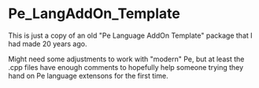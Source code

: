 # Pe_LangAddOn_Template

This is just a copy of an old "Pe Language AddOn Template" package that I had made 20 years ago.

Might need some adjustments to work with "modern" Pe, but at least the .cpp files have enough comments to hopefully help someone trying they hand on Pe language extensons for the first time.
